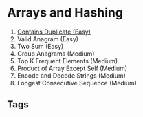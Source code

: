# Arrays and Hashing

1. [Contains Duplicate (Easy)](../202311060058)
2. Valid Anagram (Easy)
3. Two Sum (Easy)
4. Group Anagrams (Medium)
5. Top K Frequent Elements (Medium)
6. Product of Array Except Self (Medium)
7. Encode and Decode Strings (Medium)
8. Longest Consecutive Sequence (Medium)

## Tags

